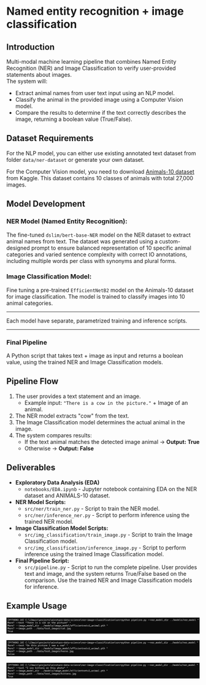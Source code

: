 # Named entity recognition + image classification

## Introduction

Multi-modal machine learning pipeline that combines Named Entity Recognition (NER) and Image Classification to verify user-provided statements about images.\
The system will:
- Extract animal names from user text input using an NLP model.
- Classify the animal in the provided image using a Computer Vision model.
- Compare the results to determine if the text correctly describes the image, returning a boolean value (True/False).

## Dataset Requirements

For the NLP model, you can either use existing annotated text dataset from folder `data/ner-dataset` or generate your own dataset.

For the Computer Vision model, you need to download [Animals-10 dataset](https://www.kaggle.com/datasets/alessiocorrado99/animals10) from Kaggle. This dataset contains 10 classes of animals with total 27,000 images.

## Model Development

### NER Model (Named Entity Recognition):

The fine-tuned `dslim/bert-base-NER` model on the NER dataset to extract animal names from text. The dataset was generated using a custom-designed prompt to ensure balanced representation of 10 specific animal categories and varied sentence complexity with correct IO annotations, including multiple words per class with synonyms and plural forms.

### Image Classification Model:

Fine tuning a pre-trained `EfficientNetB2` model on the Animals-10 dataset for image classification. The model is trained to classify images into 10 animal categories.

---

Each model have separate, parametrized training and inference scripts.

---

### Final Pipeline
A Python script that takes text + image as input and returns a boolean value, using the trained NER and Image Classification models.

## Pipeline Flow

1. The user provides a text statement and an image.
    - Example input: `"There is a cow in the picture."` + Image of an animal.
2. The NER model extracts "cow" from the text.
3. The Image Classification model determines the actual animal in the image. 
4. The system compares results:
    - If the text animal matches the detected image animal → **Output: True**
    - Otherwise → **Output: False**

## Deliverables

- **Exploratory Data Analysis (EDA)** 
    - `notebooks/EDA.ipynb` - Jupyter notebook containing EDA on the NER dataset and ANIMALS-10 dataset.
- **NER Model Scripts:**
    - `src/ner/train_ner.py` - Script to train the NER model.
    - `src/ner/inference_ner.py` - Script to perform inference using the trained NER model.
- **Image Classification Model Scripts:**
    - `src/img_classification/train_image.py` - Script to train the Image Classification model.
    - `src/img_classification/inference_image.py` - Script to perform inference using the trained Image Classification model.
- **Final Pipeline Script:**
    - `src/pipeline.py` - Script to run the complete pipeline. User provides text and image, and the system returns True/False based on the comparison. Use the trained NER and Image Classification models for inference.

## Example Usage

![alt text](description_images/image.png)

![alt text](description_images/image-1.png)

![alt text](description_images/image-2.png)